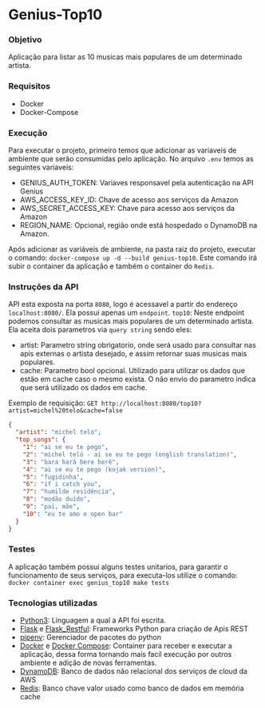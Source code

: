 # Genius-Top10

### Objetivo
Aplicação para listar as 10 musicas mais populares de um determinado artista.

### Requisitos
 - Docker
 - Docker-Compose

### Execução
Para executar o projeto, primeiro temos que adicionar as variaveis de ambiente que serão consumidas pelo aplicação.
No arquivo `.env` temos as seguintes variaveis:
- GENIUS_AUTH_TOKEN: Variaves responsavel pela autenticação na API Genius
- AWS_ACCESS_KEY_ID: Chave de acesso aos serviços da Amazon
- AWS_SECRET_ACCESS_KEY: Chave para acesso aos serviços da Amazon
- REGION_NAME: Opcional, região onde está hospedado o DynamoDB na Amazon.

Após adicionar as variáveis de ambiente, na pasta raiz do projeto, executar o comando: `docker-compose up -d --build genius-top10`. Este comando irá subir o container da aplicação e também o container do `Redis`.

### Instruções da API
API esta exposta na porta `8080`, logo é acessavel a partir do endereço `localhost:8080/`. Ela possui apenas um `endpoint`.
`top10`: Neste endpoint podemos consultar as musicas mais populares de um determinado artista. Ela aceita dois parametros via `query string` sendo eles:
- artist: Parametro string obrigatorio, onde será usado para consultar nas apis externas o artista desejado, e assim retornar suas musicas mais populares.
- cache: Parametro bool opcional. Utilizado para utilizar os dados que estão em cache caso o mesmo exista. O não envio do parametro indica que será utilizado os dados em cache.

Exemplo de requisição:
`GET http://localhost:8080/top10?artist=michel%20telo&cache=false`

```json
{
  "artist": "michel telo",
  "top_songs": {
    "1": "ai se eu te pego",
    "2": "michel teló - ai se eu te pego (english translation)",
    "3": "bara bará bere berê",
    "4": "ai se eu te pego (kojak version)",
    "5": "fugidinha",
    "6": "if i catch you",
    "7": "humilde residência",
    "8": "modão duído",
    "9": "pai, mãe",
    "10": "eu te amo e open bar"
  }
}
```

### Testes
A aplicação também possui alguns testes unitarios, para garantir o funcionamento de seus serviços, para executa-los utilize o comando: `docker container exec genius_top10 make tests`

### Tecnologias utilizadas
- [Python3](https://www.python.org/downloads/): Linguagem a qual a API foi escrita.
- [Flask](https://flask.palletsprojects.com/en/2.0.x/) e [Flask_Restful](https://flask-restful.readthedocs.io/en/latest/): Frameworks Python para criação de Apis REST
- [pipenv](https://pypi.org/project/pipenv/): Gerenciador de pacotes do python 
- [Docker](https://www.docker.com/) e [Docker Compose](https://docs.docker.com/compose/): Container para receber e executar a aplicação, dessa forma tornando mais facil execução por outros ambiente e adição de novas ferramentas.
- [DynamoDB](https://aws.amazon.com/pt/dynamodb/): Banco de dados não relacional dos serviços de cloud da AWS
- [Redis](https://redis.io/): Banco chave valor usado como banco de dados em memória cache


